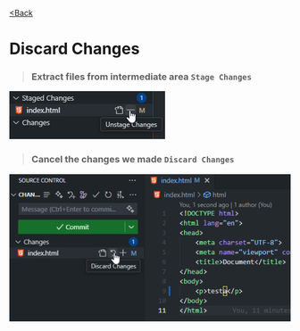 [<Back](/readme_en.md)

# Discard Changes

> ### Extract files from intermediate area `Stage Changes`

![](/assets/6%20Откатить%20изменения/убрать%20из%20промежуточной%20зоны.png)

> ### Cancel the changes we made `Discard Changes`

![](/assets/6%20Откатить%20изменения/откатить%20изменения.png)